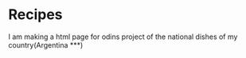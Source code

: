 # Recipes
I am making a html page for odins project of the national dishes of my country(Argentina ***)
